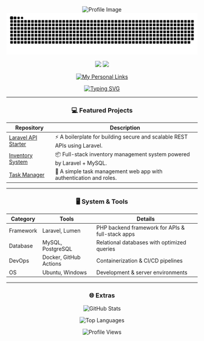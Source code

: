 <div align="center">
  <img alt="Profile Image" height="250px" width="250px" src="https://files.catbox.moe/8mvnpf.jpg">

<picture>
  <source
    media="(prefers-color-scheme: dark)"
    srcset="https://raw.githubusercontent.com/platane/snk/output/github-contribution-grid-snake-dark.svg" />
  <source
    media="(prefers-color-scheme: light)"
    srcset="https://raw.githubusercontent.com/platane/snk/output/github-contribution-grid-snake.svg" />
  <img
    alt="github contribution grid snake animation"
    src="https://raw.githubusercontent.com/platane/snk/output/github-contribution-grid-snake.svg" />
</picture>

<p align="center">
  <img src="https://img.shields.io/github/followers/andre1985santos?label=Follow%20Me&style=social" />
  <img src="https://img.shields.io/github/stars/andre1985santos?style=social" /></p>
  
<p align="center">
  <a href="https://linktr.ee/andre1985santos">
  <img alt="My Personal Links" src="https://img.shields.io/static/v1?color=20883D&label=Social&message=Tap%20Here&style=flat&logo=amp&logoColor=ffffff&labelColor=334155"></a></p>
  
<a href="https://git.io/typing-svg"><img src="https://readme-typing-svg.demolab.com?font=Fira+Code&duration=1000&pause=1000&color=0095BB&center=true&width=435&lines=Backend+Developer+⚙️;Laravel+Specialist+🔥;API+Builder+📡;Database+Designer+🗄️;Open+Source+Contributor+🌍;Always+Learning+📚;Coding+Everyday+👨🏻‍💻" alt="Typing SVG" /></a>

---

<h3 id="projects">💻 Featured Projects</h3>
<table>
    <thead>
        <tr>
            <th>Repository</th>
            <th>Description</th>
        </tr>
    </thead>
    <tbody>
        <tr>
            <td><a href="https://github.com/andre1985santos/laravel-api-starter">Laravel API Starter</a></td>
            <td>⚡ A boilerplate for building secure and scalable REST APIs using Laravel.</td>
        </tr>
        <tr>
            <td><a href="https://github.com/andre1985santos/inventory-system">Inventory System</a></td>
            <td>📦 Full-stack inventory management system powered by Laravel + MySQL.</td>
        </tr>
        <tr>
            <td><a href="https://github.com/andre1985santos/task-manager">Task Manager</a></td>
            <td>📝 A simple task management web app with authentication and roles.</td>
        </tr>
    </tbody>
</table>

---

<h3 id="system-info">🖥️ System & Tools</h3>
<table>
    <thead>
        <tr>
            <th>Category</th>
            <th>Tools</th>
            <th>Details</th>
        </tr>
    </thead>
    <tbody>
        <tr>
            <td>Framework</td>
            <td>Laravel, Lumen</td>
            <td>PHP backend framework for APIs & full-stack apps</td>
        </tr>
        <tr>
            <td>Database</td>
            <td>MySQL, PostgreSQL</td>
            <td>Relational databases with optimized queries</td>
        </tr>
        <tr>
            <td>DevOps</td>
            <td>Docker, GitHub Actions</td>
            <td>Containerization & CI/CD pipelines</td>
        </tr>
        <tr>
            <td>OS</td>
            <td>Ubuntu, Windows</td>
            <td>Development & server environments</td>
        </tr>
    </tbody>
</table>

---

<h3>🌐 Extras</h3>

<p align="center">
  <img src="https://github-readme-stats.vercel.app/api?username=andre1985santos&show_icons=true&theme=tokyonight" width="450px" alt="GitHub Stats" />
</p>

<p align="center">
  <img src="https://github-readme-stats.vercel.app/api/top-langs/?username=andre1985santos&layout=compact&theme=tokyonight" width="400px" alt="Top Languages" />
</p>

<p align="center">
  <img src="https://komarev.com/ghpvc/?username=andre1985santos&label=Profile%20views&color=blue&style=social" alt="Profile Views" />
</p>
</div>
